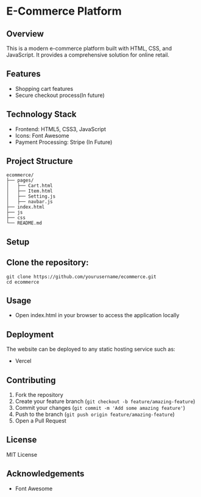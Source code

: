 # E-Commerce Platform

## Overview
This is a modern e-commerce platform built with HTML, CSS, and JavaScript. It provides a comprehensive solution for online retail.

## Features
- Shopping cart  features
- Secure checkout process(In future)

## Technology Stack
- Frontend: HTML5, CSS3, JavaScript
- Icons: Font Awesome
- Payment Processing: Stripe (In Future)

## Project Structure
```
ecommerce/
├── pages/
│   ├── Cart.html
│   ├── Item.html
│   ├── Setting.js
│   ├── navbar.js
├── index.html
├── js
├── css
└── README.md
```

## Setup
## Clone the repository:
   ```
   git clone https://github.com/yourusername/ecommerce.git
   cd ecommerce
   ```


## Usage
- Open index.html in your browser to access the application locally



## Deployment
The website can be deployed to any static hosting service such as:
- Vercel

## Contributing
1. Fork the repository
2. Create your feature branch (`git checkout -b feature/amazing-feature`)
3. Commit your changes (`git commit -m 'Add some amazing feature'`)
4. Push to the branch (`git push origin feature/amazing-feature`)
5. Open a Pull Request

## License
MIT License


## Acknowledgements
- Font Awesome
